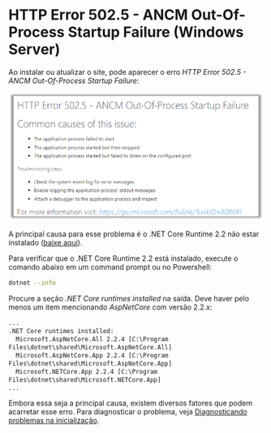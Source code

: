 ﻿# HTTP Error 502.5 - ANCM Out-Of-Process Startup Failure (Windows Server)

Ao instalar ou atualizar o site, pode aparecer o erro *HTTP Error 502.5 - ANCM Out-Of-Process Startup Failure*:

![HTTP error 502.5](../../../../../../images/iis-errors/502-5.png)

A principal causa para esse problema é o .NET Core Runtime 2.2 não estar instalado ([baixe aqui](https://dotnet.microsoft.com/download/thank-you/dotnet-runtime-2.2.5-windows-hosting-bundle-installer)).

Para verificar que o .NET Core Runtime 2.2 está instalado, execute o comando abaixo em um command prompt ou no Powershell:

```sh
dotnet --info
```

Procure a seção *.NET Core runtimes installed* na saída. Deve haver pelo menos um item mencionando *AspNetCore* com versão 2.2.x:

```
...
.NET Core runtimes installed:
  Microsoft.AspNetCore.All 2.2.4 [C:\Program Files\dotnet\shared\Microsoft.AspNetCore.All]
  Microsoft.AspNetCore.App 2.2.4 [C:\Program Files\dotnet\shared\Microsoft.AspNetCore.App]
  Microsoft.NETCore.App 2.2.4 [C:\Program Files\dotnet\shared\Microsoft.NETCore.App]
...
```

Embora essa seja a principal causa, existem diversos fatores que podem acarretar esse erro. Para diagnosticar o problema,
veja [Diagnosticando problemas na inicialização](startup-errors.md).
